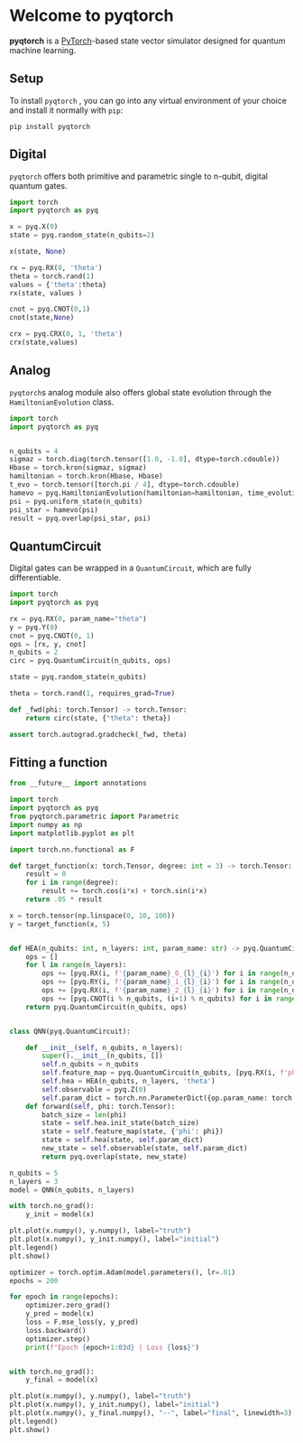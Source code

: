 # Welcome to pyqtorch

**pyqtorch** is a [PyTorch](https://pytorch.org/)-based state vector simulator designed for quantum machine learning.

## Setup

To install `pyqtorch` , you can go into any virtual environment of your
choice and install it normally with `pip`:

```
pip install pyqtorch
```

## Digital

`pyqtorch` offers both primitive and parametric single to n-qubit, digital quantum gates.

```python exec="on" source="material-block"
import torch
import pyqtorch as pyq

x = pyq.X(0)
state = pyq.random_state(n_qubits=2)

x(state, None)

rx = pyq.RX(0, 'theta')
theta = torch.rand(1)
values = {'theta':theta}
rx(state, values )

cnot = pyq.CNOT(0,1)
cnot(state,None)

crx = pyq.CRX(0, 1, 'theta')
crx(state,values)
```

## Analog

`pyqtorch`s analog module also offers global state evolution through the `HamiltonianEvolution` class.

```python exec="on" source="material-block" html="1"
import torch
import pyqtorch as pyq


n_qubits = 4
sigmaz = torch.diag(torch.tensor([1.0, -1.0], dtype=torch.cdouble))
Hbase = torch.kron(sigmaz, sigmaz)
hamiltonian = torch.kron(Hbase, Hbase)
t_evo = torch.tensor([torch.pi / 4], dtype=torch.cdouble)
hamevo = pyq.HamiltonianEvolution(hamiltonian=hamiltonian, time_evolution=t_evo, qubit_support=[i for i in range(n_qubits)], n_qubits=n_qubits)
psi = pyq.uniform_state(n_qubits)
psi_star = hamevo(psi)
result = pyq.overlap(psi_star, psi)
```


## QuantumCircuit

Digital gates can be wrapped in a `QuantumCircuit`, which are fully differentiable.

```python exec="on" source="material-block"
import torch
import pyqtorch as pyq

rx = pyq.RX(0, param_name="theta")
y = pyq.Y(0)
cnot = pyq.CNOT(0, 1)
ops = [rx, y, cnot]
n_qubits = 2
circ = pyq.QuantumCircuit(n_qubits, ops)

state = pyq.random_state(n_qubits)

theta = torch.rand(1, requires_grad=True)

def _fwd(phi: torch.Tensor) -> torch.Tensor:
    return circ(state, {"theta": theta})

assert torch.autograd.gradcheck(_fwd, theta)
```

## Fitting a function

```python exec="on" source="material-block" html="1"
from __future__ import annotations

import torch
import pyqtorch as pyq
from pyqtorch.parametric import Parametric
import numpy as np
import matplotlib.pyplot as plt

import torch.nn.functional as F

def target_function(x: torch.Tensor, degree: int = 3) -> torch.Tensor:
    result = 0
    for i in range(degree):
        result += torch.cos(i*x) + torch.sin(i*x)
    return .05 * result

x = torch.tensor(np.linspace(0, 10, 100))
y = target_function(x, 5)


def HEA(n_qubits: int, n_layers: int, param_name: str) -> pyq.QuantumCircuit:
    ops = []
    for l in range(n_layers):
        ops += [pyq.RX(i, f'{param_name}_0_{l}_{i}') for i in range(n_qubits)]
        ops += [pyq.RY(i, f'{param_name}_1_{l}_{i}') for i in range(n_qubits)]
        ops += [pyq.RX(i, f'{param_name}_2_{l}_{i}') for i in range(n_qubits)]
        ops += [pyq.CNOT(i % n_qubits, (i+1) % n_qubits) for i in range(n_qubits)]
    return pyq.QuantumCircuit(n_qubits, ops)


class QNN(pyq.QuantumCircuit):

    def __init__(self, n_qubits, n_layers):
        super().__init__(n_qubits, [])
        self.n_qubits = n_qubits
        self.feature_map = pyq.QuantumCircuit(n_qubits, [pyq.RX(i, f'phi') for i in range(n_qubits)])
        self.hea = HEA(n_qubits, n_layers, 'theta')
        self.observable = pyq.Z(0)
        self.param_dict = torch.nn.ParameterDict({op.param_name: torch.rand(1, requires_grad=True) for op in self.hea.operations if isinstance(op, Parametric)})
    def forward(self, phi: torch.Tensor):
        batch_size = len(phi)
        state = self.hea.init_state(batch_size)
        state = self.feature_map(state, {'phi': phi})
        state = self.hea(state, self.param_dict)
        new_state = self.observable(state, self.param_dict)
        return pyq.overlap(state, new_state)

n_qubits = 5
n_layers = 3
model = QNN(n_qubits, n_layers)

with torch.no_grad():
    y_init = model(x)

plt.plot(x.numpy(), y.numpy(), label="truth")
plt.plot(x.numpy(), y_init.numpy(), label="initial")
plt.legend()
plt.show()

optimizer = torch.optim.Adam(model.parameters(), lr=.01)
epochs = 200

for epoch in range(epochs):
    optimizer.zero_grad()
    y_pred = model(x)
    loss = F.mse_loss(y, y_pred)
    loss.backward()
    optimizer.step()
    print(f"Epoch {epoch+1:03d} | Loss {loss}")


with torch.no_grad():
    y_final = model(x)

plt.plot(x.numpy(), y.numpy(), label="truth")
plt.plot(x.numpy(), y_init.numpy(), label="initial")
plt.plot(x.numpy(), y_final.numpy(), "--", label="final", linewidth=3)
plt.legend()
plt.show()
```
